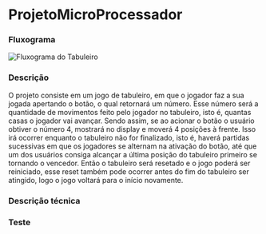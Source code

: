 # ProjetoMicroProcessador

<h3><b>Fluxograma</b></h3>

![Fluxograma do Tabuleiro](https://user-images.githubusercontent.com/95657082/153773590-baaba02a-d3a8-4384-a422-b82a5a4868f6.jpg)

<h3><b>Descrição</b></h3>

<p>O projeto consiste em um jogo de tabuleiro, em que o jogador faz a sua jogada apertando o
botão, o qual retornará um número. Esse número será a quantidade de movimentos feito
pelo jogador no tabuleiro, isto é, quantas casas o jogador vai avançar. Sendo assim, se ao
acionar o botão o usuário obtiver o número 4, mostrará no display e moverá 4 posições à frente.  
  Isso irá ocorrer enquanto o tabuleiro não for finalizado, isto é, haverá partidas sucessivas
em que os jogadores se alternam na ativação do botão, até que um dos usuários consiga
alcançar a última posição do tabuleiro primeiro se tornando o vencedor. Então o tabuleiro
será resetado e o jogo poderá ser reiniciado, esse reset também pode ocorrer antes do fim
do tabuleiro ser atingido, logo o jogo voltará para o início novamente.</p>

<h3><b>Descrição técnica</b></h3>


<h3><b>Teste</b></h3>
